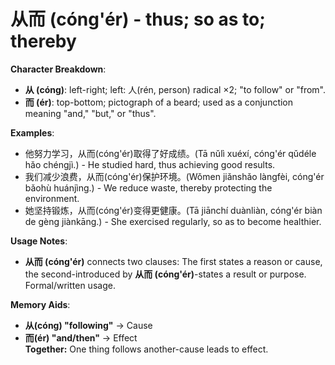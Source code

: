 # **从而 (cóng'ér) - thus; so as to; thereby**

**Character Breakdown**:  
- **从 (cóng)**: left-right; left: 人(rén, person) radical ×2; "to follow" or "from".  
- **而 (ér)**: top-bottom; pictograph of a beard; used as a conjunction meaning "and," "but," or "thus".

**Examples**:  
- 他努力学习，从而(cóng'ér)取得了好成绩。(Tā nǔlì xuéxí, cóng'ér qǔdéle hǎo chéngjì.) - He studied hard, thus achieving good results.  
- 我们减少浪费，从而(cóng'ér)保护环境。(Wǒmen jiǎnshǎo làngfèi, cóng'ér bǎohù huánjìng.) - We reduce waste, thereby protecting the environment.  
- 她坚持锻炼，从而(cóng'ér)变得更健康。(Tā jiānchí duànliàn, cóng'ér biàn de gèng jiànkāng.) - She exercised regularly, so as to become healthier.

**Usage Notes**:  
- **从而 (cóng'ér)** connects two clauses: The first states a reason or cause, the second-introduced by **从而 (cóng'ér)**-states a result or purpose. Formal/written usage.

**Memory Aids**:  
- **从(cóng) "following"** → Cause  
- **而(ér) "and/then"** → Effect  
**Together:** One thing follows another-cause leads to effect.